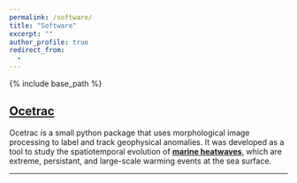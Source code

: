 ```yaml
---
permalink: /software/
title: "Software"
excerpt: ""
author_profile: true
redirect_from: 
  - 
---
```


{% include base_path %}

## [Ocetrac](http://www.hillaryscannell.com/ocetrac/)

Ocetrac is a small python package that uses morphological image processing to label and track geophysical anomalies. It was developed as a tool to study the spatiotemporal evolution of **[marine heatwaves](https://www.hillaryscannell.com/research/)**, which are extreme, persistant, and large-scale warming events at the sea surface. 

---
